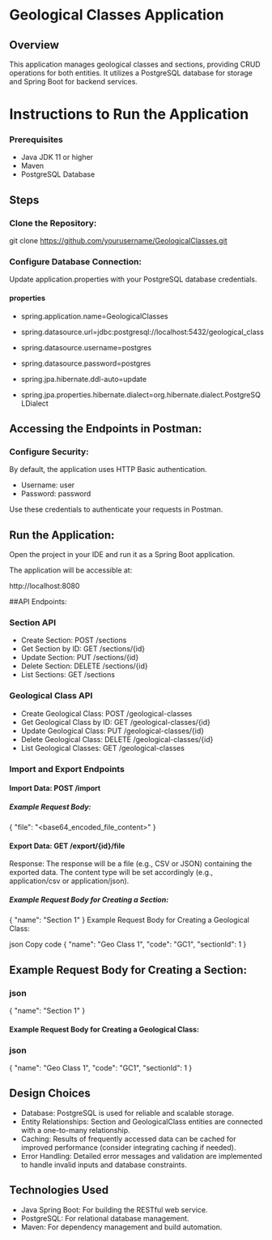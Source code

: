 # Geological Classes Application

## Overview
This application manages geological classes and sections, providing CRUD operations for both entities. It utilizes a PostgreSQL database for storage and Spring Boot for backend services.

# Instructions to Run the Application
### Prerequisites
- Java JDK 11 or higher
- Maven
- PostgreSQL Database

## Steps
### Clone the Repository:

git clone https://github.com/yourusername/GeologicalClasses.git

### Configure Database Connection:

Update application.properties with your PostgreSQL database credentials.

#### properties

- spring.application.name=GeologicalClasses

- spring.datasource.url=jdbc:postgresql://localhost:5432/geological_class
- spring.datasource.username=postgres
- spring.datasource.password=postgres
- spring.jpa.hibernate.ddl-auto=update

- spring.jpa.properties.hibernate.dialect=org.hibernate.dialect.PostgreSQLDialect

## Accessing the Endpoints in Postman:
### Configure Security:

By default, the application uses HTTP Basic authentication.

- Username: user
- Password: password

Use these credentials to authenticate your requests in Postman.

## Run the Application:

Open the project in your IDE and run it as a Spring Boot application.

The application will be accessible at:

http://localhost:8080


##API Endpoints:
### Section API

- Create Section: POST /sections
- Get Section by ID: GET /sections/{id}
- Update Section: PUT /sections/{id}
- Delete Section: DELETE /sections/{id}
- List Sections: GET /sections

### Geological Class API

- Create Geological Class: POST /geological-classes
- Get Geological Class by ID: GET /geological-classes/{id}
- Update Geological Class: PUT /geological-classes/{id}
- Delete Geological Class: DELETE /geological-classes/{id}
- List Geological Classes: GET /geological-classes

### Import and Export Endpoints

#### Import Data: POST /import
##### Example Request Body:

{
  "file": "<base64_encoded_file_content>"
}

#### Export Data: GET /export/{id}/file
Response: The response will be a file (e.g., CSV or JSON) containing the exported data. The content type will be set accordingly (e.g., application/csv or application/json).

##### Example Request Body for Creating a Section:

{
  "name": "Section 1"
}
Example Request Body for Creating a Geological Class:

json
Copy code
{
  "name": "Geo Class 1",
  "code": "GC1",
  "sectionId": 1
}


## Example Request Body for Creating a Section:

### json
{
  "name": "Section 1"
}

#### Example Request Body for Creating a Geological Class:

### json
{
  "name": "Geo Class 1",
  "code": "GC1",
  "sectionId": 1
}

## Design Choices
- Database: PostgreSQL is used for reliable and scalable storage.
- Entity Relationships: Section and GeologicalClass entities are connected with a one-to-many relationship.
- Caching: Results of frequently accessed data can be cached for improved performance (consider integrating caching if needed).
- Error Handling: Detailed error messages and validation are implemented to handle invalid inputs and database constraints.

## Technologies Used
- Java Spring Boot: For building the RESTful web service.
- PostgreSQL: For relational database management.
- Maven: For dependency management and build automation.
